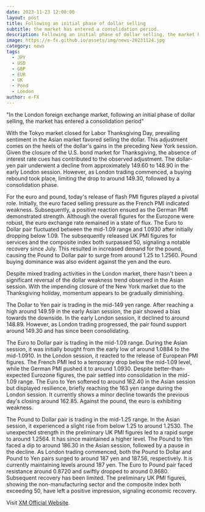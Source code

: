 ```yaml
---
date: 2023-11-23 12:00:00
layout: post
title: Following an initial phase of dollar selling
subtitle: the market has entered a consolidation period.
description: Following an initial phase of dollar selling, the market has entered a consolidation period.
image: https://e-fx.github.io/assets/img/news-20231124.jpg
category: news
tags:
  - JPY
  - USD
  - GBP
  - EUR
  - UK
  - Pond
  - London
author: e-FX
---
```


"In the London foreign exchange market, following an initial phase of dollar selling, the market has entered a consolidation period"

With the Tokyo market closed for Labor Thanksgiving Day, prevailing sentiment in the Asian market favored selling the dollar. This adjustment comes on the heels of the dollar's gains in the preceding New York session. Given the closure of the U.S. bond market for Thanksgiving, the absence of interest rate cues has contributed to the observed adjustment. The dollar-yen pair underwent a decline from approximately 149.60 to 148.90 in the early London session. However, as London trading commenced, a buying rebound took place, limiting the drop to around 149.30, followed by a consolidation phase.

For the euro and pound, today's release of flash PMI figures played a pivotal role. Initially, the euro faced selling pressure as the French PMI indicated weakness. Subsequently, a positive reaction ensued as the German PMI demonstrated strength. Although the overall figures for the Eurozone were robust, the euro exchange rate remained in a state of flux. The Euro to Dollar pair fluctuated between the mid-1.09 range and 1.0930 after initially dropping below 1.09. The subsequently released UK PMI figures for services and the composite index both surpassed 50, signaling a notable recovery since July. This resulted in increased demand for the pound, causing the Pound to Dollar pair to surge from around 1.25 to 1.2560. Pound buying dominance was also evident against the yen and the euro.

Despite mixed trading activities in the London market, there hasn't been a significant reversal of the dollar weakness trend observed in the Asian session. With the impending closure of the New York market due to the Thanksgiving holiday, momentum appears to be gradually diminishing.

The Dollar to Yen pair is trading in the mid-149 yen range. After reaching a high around 149.59 in the early Asian session, the pair showed a bias towards the downside. In the early London session, it declined to around 148.89. However, as London trading progressed, the pair found support around 149.30 and has since been consolidating.

The Euro to Dollar pair is trading in the mid-1.09 range. During the Asian session, it was initially bought from the early low of around 1.0884 to the mid-1.0910. In the London session, it reacted to the release of European PMI figures. The French PMI led to a temporary drop below the mid-1.09 level, while the German PMI pushed it to around 1.0930. Despite better-than-expected Eurozone figures, the pair settled into consolidation in the mid-1.09 range. The Euro to Yen softened to around 162.40 in the Asian session but displayed resilience, briefly reaching the 163 yen range during the London session. It currently shows a minor decline towards the previous day's closing around 162.85. Against the pound, the euro is exhibiting weakness.

The Pound to Dollar pair is trading in the mid-1.25 range. In the Asian session, it experienced a slight rise from below 1.25 to around 1.2530. The unexpected strength in the preliminary UK PMI figures led to a rapid surge to around 1.2564. It has since maintained a higher level. The Pound to Yen faced a dip to around 186.30 in the Asian session, followed by a pause in the decline. As London trading commenced, both the Pound to Dollar and Pound to Yen pairs surged to around 187 yen and 187.56, respectively. It is currently maintaining levels around 187 yen. The Euro to Pound pair faced resistance around 0.8720 and swiftly dropped to around 0.8680. Subsequent recovery has been limited. The preliminary UK PMI figures, showing the non-manufacturing sector and the composite index both exceeding 50, have left a positive impression, signaling economic recovery.

Visit [XM Official Website](https://clicks.pipaffiliates.com/c?c=550036&l=en&p=0).